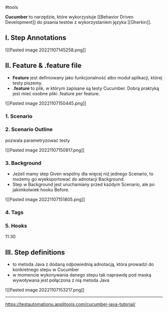 #tools 

**Cucumber** to narzędzie, które wykorzystuje [[Behavior Driven Development]] do pisania testów z wykorzystaniem języka [[Gherkin]].

## I. Step Annotations

![[Pasted image 20221107145258.png]]

## II. Feature & .feature file

- **Feature** jest definiowany jako funkcjonalność albo moduł aplikacji, której testy piszemy.
- **.feature** to plik, w którym zapisane są testy Cucumber. Dobrą praktyką jest mieć osobne pliki .feature per feature.

![[Pasted image 20221107150445.png]]

### 1. Scenario
### 2. Scenario Outline
pozwala parametryzować testy

![[Pasted image 20221107150817.png]]

### 3. Background
- Jeżeli mamy step Given wspólny dla więcej niż jednego Scenario, to możemy go wyeksportować do adnotacji Background.
- Step w Background jest uruchamiany przed każdym Scenario, ale po jakimkolwiek hooku Before.

![[Pasted image 20221107151805.png]]

### 4. Tags
### 5. Hooks
11:30

## III. Step definitions
- to metoda Java z dodaną odpowiednią adnotacją, która prowadzi do konkretnego stepu w Cucumber
- w momencie wykonywania danego stepu tak naprawdę pod maską wywoływana jest połączona z nią metoda Java

![[Pasted image 20221107153217.png]]

---
https://testautomationu.applitools.com/cucumber-java-tutorial/
